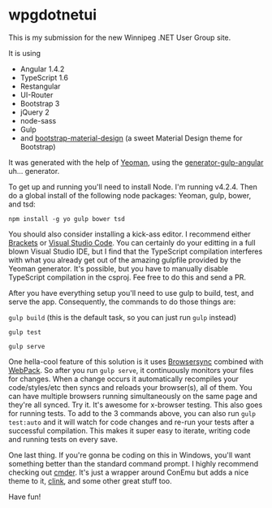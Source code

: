 # wpgdotnetui

This is my submission for the new Winnipeg .NET User Group site.

It is using 
- Angular 1.4.2
- TypeScript 1.6
- Restangular
- UI-Router
- Bootstrap 3
- jQuery 2
- node-sass
- Gulp
- and [bootstrap-material-design](http://fezvrasta.github.io/bootstrap-material-design) (a sweet Material Design theme for Bootstrap)

It was generated with the help of [Yeoman](http://yeoman.io/), using the [generator-gulp-angular](https://github.com/Swiip/generator-gulp-angular) uh... generator.

To get up and running you'll need to install Node. I'm running v4.2.4. 
Then do a global install of the following node packages: Yeoman, gulp, bower, and tsd:

`npm install -g yo gulp bower tsd`

You should also consider installing a kick-ass editor. I recommend either [Brackets](http://brackets.io/) or [Visual Studio Code](https://code.visualstudio.com/). You can certainly do your editting in a full blown Visual Studio IDE, but I find that the TypeScript compilation interferes with what you already get out of the amazing gulpfile provided by the Yeoman generator. It's possible, but you have to manually disable TypeScript compilation in the csproj. Fee free to do this and send a PR.

After you have everything setup you'll need to use gulp to build, test, and serve the app. Consequently, the commands to do those things are:

`gulp build` (this is the default task, so you can just run `gulp` instead)

`gulp test`

`gulp serve`

One hella-cool feature of this solution is it uses [Browsersync](https://www.browsersync.io/) combined with [WebPack](https://webpack.github.io/). So after you run `gulp serve`, it continuously monitors your files for changes. When a change occurs it automatically recompiles your code/styles/etc then syncs and reloads your browser(s), all of them. You can have multiple browsers running simultaneously on the same page and they're all synced. Try it. It's awesome for x-browser testing. This also goes for running tests. To add to the 3 commands above, you can also run `gulp test:auto` and it will watch for code changes and re-run your tests after a successful compilation. This makes it super easy to iterate, writing code and running tests on every save.

One last thing. If you're gonna be coding on this in Windows, you'll want something better than the standard command prompt. I highly recommend checking out [cmder](http://cmder.net/). It's just a wrapper around ConEmu but adds a nice theme to it, [clink](https://mridgers.github.io/clink/), and some other great stuff too.

Have fun!
